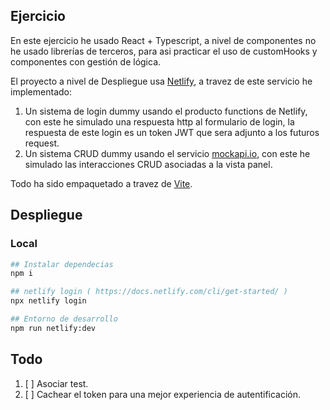 ## Ejercicio

En este ejercicio he usado React + Typescript, a nivel de componentes no he usado librerías de terceros, para asi practicar el uso de customHooks y componentes con gestión de lógica.

El proyecto a nivel de Despliegue usa [Netlify](https://www.netlify.com/), a travez de este servicio he implementado:

1. Un sistema de login dummy usando el producto functions de Netlify, con este he simulado una respuesta http al formulario de login, la respuesta de este login es un token JWT que sera adjunto a los futuros request.
2. Un sistema CRUD dummy usando el servicio [mockapi.io](mockapi.io), con este he simulado las interacciones CRUD asociadas a la vista panel.

Todo ha sido empaquetado a travez de [Vite](https://vitejs.dev/).

## Despliegue

### Local

```bash
## Instalar dependecias
npm i

## netlify login ( https://docs.netlify.com/cli/get-started/ )
npx netlify login

## Entorno de desarrollo
npm run netlify:dev
```

## Todo

1. [ ] Asociar test.
2. [ ] Cachear el token para una mejor experiencia de autentificación.
